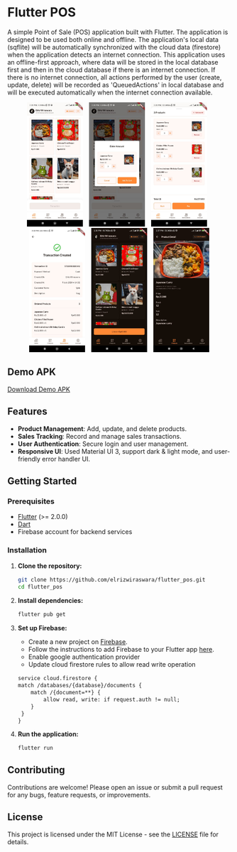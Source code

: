 # Flutter POS

A simple Point of Sale (POS) application built with Flutter. The application is designed to be used both online and offline. The application's local data (sqflite) will be automatically synchronized with the cloud data (firestore) when the application detects an internet connection. This application uses an offline-first approach, where data will be stored in the local database first and then in the cloud database if there is an internet connection. If there is no internet connection, all actions performed by the user (create, update, delete) will be recorded as 'QueuedActions' in local database and will be executed automatically when the internet connection available.

<p align="center">
  <img src="1.jpeg" alt="Image 1" height="280" style="margin-right: 10px;">
  <img src="2.jpeg" alt="Image 2" height="280" style="margin-right: 10px;">
  <img src="3.jpeg" alt="Image 2" height="280" style="margin-right: 10px;">
  <img src="4.jpeg" alt="Image 2" height="280" style="margin-right: 10px;">
  <img src="5.jpeg" alt="Image 2" height="280" style="margin-right: 10px;">
  <img src="6.jpeg" alt="Image 3" height="280">
</p>

## Demo APK
[Download Demo APK](flutter_pos.apk)

## Features

- **Product Management**: Add, update, and delete products.
- **Sales Tracking**: Record and manage sales transactions.
- **User Authentication**: Secure login and user management.
- **Responsive UI**: Used Material UI 3, support dark & light mode, and user-friendly error handler UI.

## Getting Started

### Prerequisites

- [Flutter](https://flutter.dev/docs/get-started/install) (>= 2.0.0)
- [Dart](https://dart.dev/get-dart)
- Firebase account for backend services

### Installation

1. **Clone the repository:**
    ```sh
    git clone https://github.com/elrizwiraswara/flutter_pos.git
    cd flutter_pos
    ```

2. **Install dependencies:**
    ```sh
    flutter pub get
    ```

3. **Set up Firebase:**
    - Create a new project on [Firebase](https://firebase.google.com/).
    - Follow the instructions to add Firebase to your Flutter app [here](https://firebase.google.com/docs/flutter/setup).
    - Enable google authentication provider
    - Update cloud firestore rules to allow read write operation

    ```
    service cloud.firestore {
    match /databases/{database}/documents {
        match /{document=**} {
            allow read, write: if request.auth != null;
        }
     }
    }
    ```

4. **Run the application:**
    ```sh
    flutter run
    ```

## Contributing

Contributions are welcome! Please open an issue or submit a pull request for any bugs, feature requests, or improvements.

## License

This project is licensed under the MIT License - see the [LICENSE](LICENSE) file for details.
